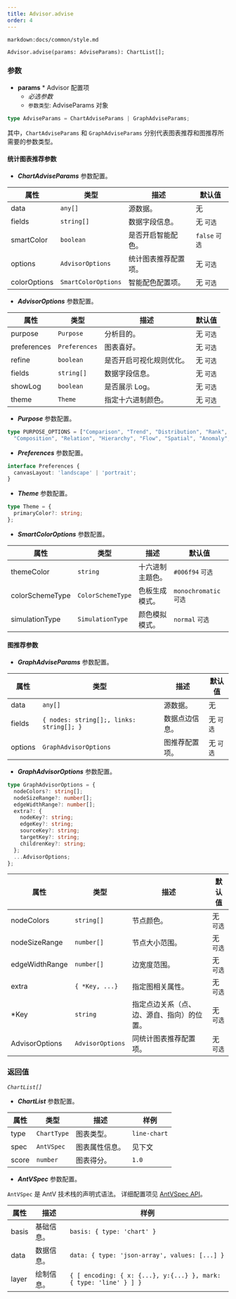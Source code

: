 ```yaml
---
title: Advisor.advise
order: 4
---
```


`markdown:docs/common/style.md`

<div class='doc-md'>

```sign
Advisor.advise(params: AdviseParams): ChartList[];
```

### 参数

* **params** * Advisor 配置项
  * _必选参数_
  * `参数类型`: AdviseParams 对象

```ts
type AdviseParams = ChartAdviseParams | GraphAdviseParams;
```

其中，`ChartAdviseParams` 和 `GraphAdviseParams` 分别代表图表推荐和图推荐所需要的参数类型。

#### 统计图表推荐参数

* ***ChartAdviseParams*** 参数配置。

| 属性 | 类型 | 描述 | 默认值 |  
| ----| ---- | ---- | -----|
| data | `any[]` | 源数据。 | 无 |
| fields | `string[]` | 数据字段信息。 | 无  `可选` |
| smartColor | `boolean` | 是否开启智能配色。 | `false`  `可选` |
| options | `AdvisorOptions` | 统计图表推荐配置项。 | 无  `可选` |
| colorOptions | `SmartColorOptions` | 智能配色配置项。 | 无  `可选` |

* ***AdvisorOptions*** 参数配置。

| 属性 | 类型 | 描述 | 默认值 |  
| ----| ---- | ---- | -----|
| purpose | `Purpose` | 分析目的。 | 无  `可选` |
| preferences | `Preferences` | 图表喜好。 | 无  `可选` |
| refine | `boolean` | 是否开启可视化规则优化。 | 无  `可选` |
| fields | `string[]` | 数据字段信息。 | 无  `可选` |
| showLog | `boolean` | 是否展示 Log。 | 无  `可选` |
| theme | `Theme` | 指定十六进制颜色。 | 无  `可选` |

* ***Purpose*** 参数配置。

```ts
type PURPOSE_OPTIONS = ["Comparison", "Trend", "Distribution", "Rank", "Proportion", 
  "Composition", "Relation", "Hierarchy", "Flow", "Spatial", "Anomaly", "Value"];
```

* ***Preferences*** 参数配置。

```ts
interface Preferences {
  canvasLayout: 'landscape' | 'portrait';
}
```

* ***Theme*** 参数配置。

```ts
type Theme = {
  primaryColor?: string;
};
```

* ***SmartColorOptions*** 参数配置。

| 属性 | 类型 | 描述 | 默认值 |  
| ----| ---- | ---- | -----|
| themeColor | `string` | 十六进制主题色。 | `#006f94`  `可选` |
| colorSchemeType | `ColorSchemeType` | 色板生成模式。 | `monochromatic`  `可选` |
| simulationType | `SimulationType` | 颜色模拟模式。 | `normal`  `可选` |

#### 图推荐参数

* ***GraphAdviseParams*** 参数配置。

| 属性 | 类型 | 描述 | 默认值 |  
| ----| ---- | ---- | -----|
| data | `any[]` | 源数据。 | 无 |
| fields | `{ nodes: string[];, links: string[]; }` | 数据点边信息。 | 无 `可选` |
| options | `GraphAdvisorOptions` | 图推荐配置项。 | 无 `可选` |

* ***GraphAdvisorOptions*** 参数配置。

```ts
type GraphAdvisorOptions = {
  nodeColors?: string[];
  nodeSizeRange?: number[];
  edgeWidthRange?: number[];
  extra?: {
    nodeKey?: string;
    edgeKey?: string;
    sourceKey?: string;
    targetKey?: string;
    childrenKey?: string;
  };
  ...AdvisorOptions;
};
```

| 属性 | 类型 | 描述 | 默认值 |  
| ----| ---- | ---- | -----|
| nodeColors | `string[]` | 节点颜色。 | 无 `可选` |
| nodeSizeRange | `number[]` | 节点大小范围。 | 无 `可选` |
| edgeWidthRange | `number[]` | 边宽度范围。 | 无 `可选` |
| extra | `{ *Key, ...}` | 指定图相关属性。 | 无 `可选` |
| *Key | `string` | 指定点边关系（点、边、源自、指向）的位置。 | 无 `可选` |
| AdvisorOptions | `AdvisorOptions` | 同统计图表推荐配置项。 | 无 `可选` |



### 返回值

*`ChartList[]`* 

* ***ChartList*** 参数配置。

| 属性 | 类型 | 描述 | 样例 |  
| ----| ---- | ---- | -----|
| type | `ChartType` | 图表类型。 | `line-chart` |
| spec | `AntVSpec` | 图表属性信息。 | 见下文 |
| score | `number` | 图表得分。 | `1.0` |

* ***AntVSpec*** 参数配置。

`AntVSpec` 是 AntV 技术栈的声明式语法。
详细配置项见 [AntVSpec API](https://github.com/antvis/antv-spec/blob/master/API.md)。

| 属性 | 描述 | 样例 |  
| ----| ---- | -----|
| basis | 基础信息。 | `basis: { type: 'chart' }` |
| data | 数据信息。 | `data: { type: 'json-array', values: [...] }` |
| layer | 绘制信息。 | `{ [ encoding: { x: {...}, y:{...} }, mark: { type: 'line' } ] }` |


</div>
